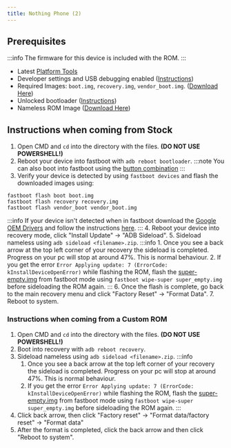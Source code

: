 ```yaml
---
title: Nothing Phone (2)
---
```


## Prerequisites

:::info
The firmware for this device is included with the ROM.
:::
- Latest [Platform Tools](/docs/faq.md#links)
- Developer settings and USB debugging enabled ([Instructions](/docs/faq.md#enabling-developer-options))
- Required Images: `boot.img`, `recovery.img`, `vendor_boot.img`. ([Download Here](/docs/getting-started/downloads/nothing/pong.md))
- Unlocked bootloader ([Instructions](/docs/faq.md#how-to-unlock-bootloader))
- Nameless ROM Image ([Download Here](/docs/getting-started/downloads/nothing/pong.md))

## Instructions when coming from Stock

1. Open CMD and `cd` into the directory with the files. **(DO NOT USE POWERSHELL!)**
2. Reboot your device into fastboot with `adb reboot bootloader`.
:::note
You can also boot into fastboot using the [button combination](/docs/faq.md#button-combinations)
:::
3. Verify your device is detected by using `fastboot devices` and flash the downloaded images using:
```
fastboot flash boot boot.img
fastboot flash recovery recovery.img
fastboot flash vendor_boot vendor_boot.img
```
:::info
If your device isn't detected when in fastboot download the [Google OEM Drivers](/docs/faq.md#links) and follow the instructions [here](/docs/faq.md#installing-google-usb-drivers).
:::
4. Reboot your device into recovery mode, click "Install Update" -> "ADB Sideload".
5. Sideload nameless using `adb sideload <filename>.zip`.
:::info
    1. Once you see a back arrow at the top left corner of your recovery the sideload is completed. Progress on your pc will stop at around 47%. This is normal behaviour.
    2. If you get the error `Error Applying update: 7 (ErrorCode: kInstallDeviceOpenError)` while flashing the ROM, flash the [super-empty.img](https://drive.google.com/file/d/1oJrEb2fxYQ46Tl86Z957wll5QcClzq1b/view) from fastboot mode using `fastboot wipe-super super_empty.img` before sideloading the ROM again.
:::
6. Once the flash is complete, go back to the main recovery menu and click "Factory Reset" -> "Format Data".
7. Reboot to system.

### Instructions when coming from a Custom ROM

1. Open CMD and `cd` into the directory with the files. **(DO NOT USE POWERSHELL!)**
2. Boot into recovery with `adb reboot recovery`.
3. Sideload nameless using `adb sideload <filename>.zip`.
:::info
    1. Once you see a back arrow at the top left corner of your recovery the sideload is completed. Progress on your pc will stop at around 47%. This is normal behaviour.
    2. If you get the error `Error Applying update: 7 (ErrorCode: kInstallDeviceOpenError)` while flashing the ROM, flash the [super-empty.img](https://drive.google.com/file/d/1oJrEb2fxYQ46Tl86Z957wll5QcClzq1b/view) from fastboot mode using `fastboot wipe-super super_empty.img` before sideloading the ROM again.
:::
4. Click back arrow, then click "Factory reset" -> "Format data/factory reset" -> "Format data"
5. After the format is completed, click the back arrow and then click "Reboot to system".